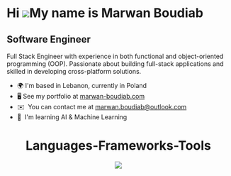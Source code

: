 Hi ![](https://user-images.githubusercontent.com/18350557/176309783-0785949b-9127-417c-8b55-ab5a4333674e.gif)My name is Marwan Boudiab
=======================================================================================================================================

Software Engineer
-----------------

Full Stack Engineer with experience in both functional and object-oriented programming (OOP). Passionate about building full-stack applications and skilled in developing cross-platform solutions.

*   🌍  I'm based in Lebanon, currently in Poland
*   🖥️  See my portfolio at <a href="http://marwan-boudiab.com" target="_blank">marwan-boudiab.com</a>
*   ✉️  You can contact me at [marwan.boudiab@outlook.com](mailto:marwan.boudiab@outlook.com)
*   🧠  I'm learning AI & Machine Learning

<h1 align="center">Languages-Frameworks-Tools</h1>

<p align="center">
  <a>
    <img src="https://skillicons.dev/icons?i="flutter,dart,react,nextjs,ts,js,nodejs,express,tailwind,mongodb,postgres,supabase,python,cs,html,css,threejs,git,vercel,vite,postman,vscode,visualstudio,notion" />
  </a>
</p>
